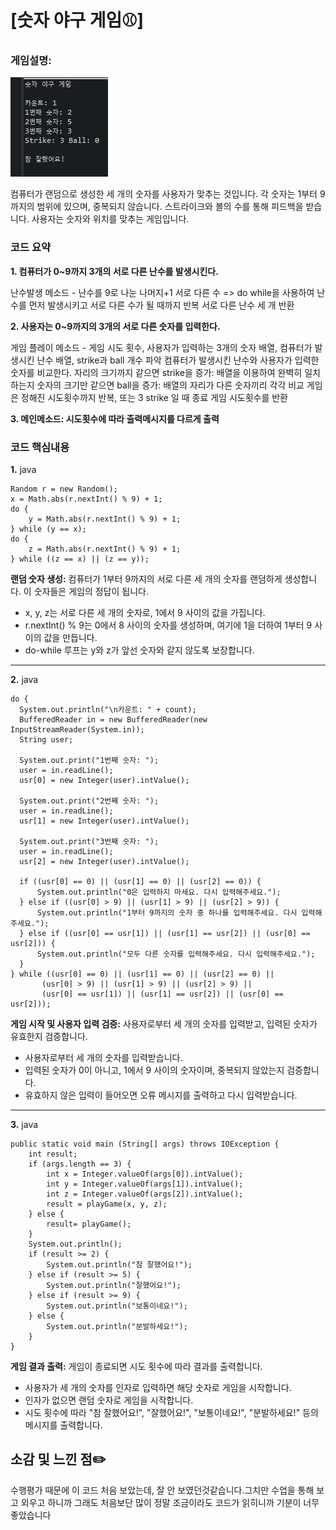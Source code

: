 
# [숫자 야구 게임⚾]

### 게임설명: 
![숫자야구게임_1](https://github.com/junhee23314/numbers-baseball-game/blob/main/%EC%88%AB%EC%9E%90%EC%95%BC%EA%B5%AC%EA%B2%8C%EC%9E%84%EC%9D%B4%EB%AF%B8%EC%A7%80_1.png)

컴퓨터가 랜덤으로 생성한 세 개의 숫자를 사용자가 맞추는 것입니다. 각 숫자는 1부터 9까지의 범위에 있으며, 중복되지 않습니다. 
스트라이크와 볼의 수를 통해 피드백을 받습니다. 사용자는 숫자와 위치를 맞추는 게임입니다.


### 코드 요약
__1. 컴퓨터가 0~9까지 3개의 서로 다른 난수를 발생시킨다.__  
 
 난수발생 메소드 - 난수를 9로 나눈 나머지+1
 서로 다른 수 => do while을 사용하여 난수를 먼저 발생시키고 서로 다른 수가 될 때까지 반복
 서로 다른 난수 세 개 반환

__2. 사용자는 0~9까지의 3개의 서로 다른 숫자를 입력한다.__
 
 게임 플레이 메소드 - 게임 시도 횟수, 사용자가 입력하는 3개의 숫자 배열, 컴퓨터가 발생시킨 난수 배열, strike과 ball 개수 파악
 컴퓨터가 발생시킨 난수와 사용자가 입력한 숫자를 비교한다.
 자리의 크기까지 같으면 strike을 증가: 배열을 이용하여 완벽히 일치하는지
  숫자의 크기만 같으면 ball을 증가: 배열의 자리가 다른 숫자끼리 각각 비교
 게임은 정해진 시도횟수까지 반복, 또는 3 strike 일 때  종료
 게임 시도횟수를 반환

__3. 메인메소드: 시도횟수에 따라 출력메시지를 다르게 출력__

### 코드 핵심내용

**1.** java
```
Random r = new Random();
x = Math.abs(r.nextInt() % 9) + 1;
do {
    y = Math.abs(r.nextInt() % 9) + 1;
} while (y == x);
do {
    z = Math.abs(r.nextInt() % 9) + 1;
} while ((z == x) || (z == y));

```
**랜덤 숫자 생성:**
컴퓨터가 1부터 9까지의 서로 다른 세 개의 숫자를 랜덤하게 생성합니다. 이 숫자들은 게임의 정답이 됩니다.

- x, y, z는 서로 다른 세 개의 숫자로, 1에서 9 사이의 값을 가집니다.
- r.nextInt() % 9는 0에서 8 사이의 숫자를 생성하며, 여기에 1을 더하여 1부터 9 사이의 값을 만듭니다.
- do-while 루프는 y와 z가 앞선 숫자와 같지 않도록 보장합니다.
---
  **2.** java
  ```
  do {
    System.out.println("\n카운트: " + count);
    BufferedReader in = new BufferedReader(new InputStreamReader(System.in));
    String user;

    System.out.print("1번째 숫자: ");
    user = in.readLine();
    usr[0] = new Integer(user).intValue();

    System.out.print("2번째 숫자: ");
    user = in.readLine();
    usr[1] = new Integer(user).intValue();

    System.out.print("3번째 숫자: ");
    user = in.readLine();
    usr[2] = new Integer(user).intValue();

    if ((usr[0] == 0) || (usr[1] == 0) || (usr[2] == 0)) {
        System.out.println("0은 입력하지 마세요. 다시 입력해주세요.");
    } else if ((usr[0] > 9) || (usr[1] > 9) || (usr[2] > 9)) {
        System.out.println("1부터 9까지의 숫자 중 하나를 입력해주세요. 다시 입력해주세요.");
    } else if ((usr[0] == usr[1]) || (usr[1] == usr[2]) || (usr[0] == usr[2])) {
        System.out.println("모두 다른 숫자를 입력해주세요. 다시 입력해주세요.");
    }
  } while ((usr[0] == 0) || (usr[1] == 0) || (usr[2] == 0) ||
         (usr[0] > 9) || (usr[1] > 9) || (usr[2] > 9) ||
         (usr[0] == usr[1]) || (usr[1] == usr[2]) || (usr[0] == usr[2]));

  ```
**게임 시작 및 사용자 입력 검증:**
사용자로부터 세 개의 숫자를 입력받고, 입력된 숫자가 유효한지 검증합니다.

- 사용자로부터 세 개의 숫자를 입력받습니다.
- 입력된 숫자가 0이 아니고, 1에서 9 사이의 숫자이며, 중복되지 않았는지 검증합니다.
- 유효하지 않은 입력이 들어오면 오류 메시지를 출력하고 다시 입력받습니다.
---
**3.** java
```
public static void main (String[] args) throws IOException {
    int result;
    if (args.length == 3) {
        int x = Integer.valueOf(args[0]).intValue();
        int y = Integer.valueOf(args[1]).intValue();
        int z = Integer.valueOf(args[2]).intValue();
        result = playGame(x, y, z);
    } else {
        result= playGame();
    }
    System.out.println();
    if (result >= 2) {
        System.out.println("참 잘했어요!");
    } else if (result >= 5) {
        System.out.println("잘했어요!");
    } else if (result >= 9) {
        System.out.println("보통이네요!");
    } else {
        System.out.println("분발하세요!");
    }
}

```
**게임 결과 출력:**
게임이 종료되면 시도 횟수에 따라 결과를 출력합니다.

- 사용자가 세 개의 숫자를 인자로 입력하면 해당 숫자로 게임을 시작합니다.
- 인자가 없으면 랜덤 숫자로 게임을 시작합니다.
- 시도 횟수에 따라 "참 잘했어요!", "잘했어요!", "보통이네요!", "분발하세요!" 등의 메시지를 출력합니다.

## 소감 및 느낀 점✏️
수행평가 때문에 이 코드 처음 보았는데,
잘 안 보였던것같습니다.그치만 수업을 통해 보고 외우고 하니까
그래도 처음보단 많이 정말 조금이라도 코드가 읽히니까
기분이 너무 좋았습니다 


